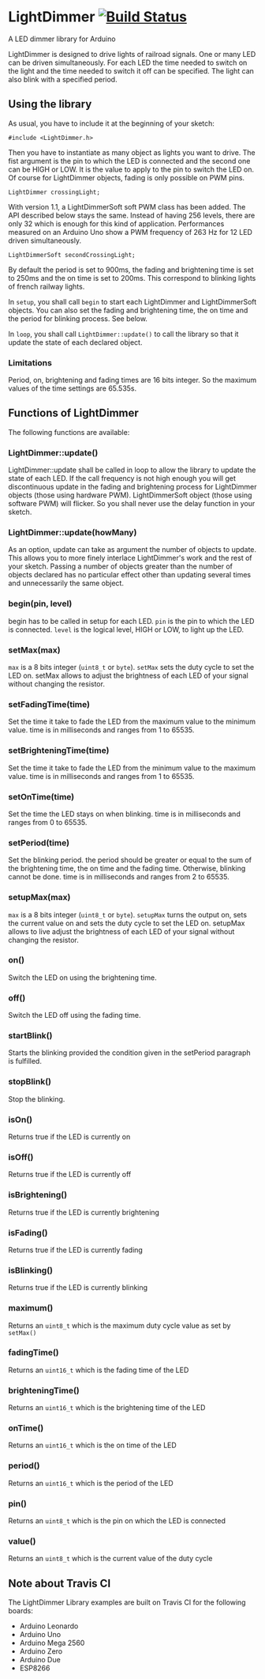 # LightDimmer [![Build Status](https://travis-ci.org/Locoduino/LightDimmer.svg?branch=master)](https://travis-ci.org/Locoduino/LightDimmer)


A LED dimmer library for Arduino

LightDimmer is designed to drive lights of railroad signals.
One or many LED can be driven simultaneously. For each LED
the time needed to switch on the light and the time needed
to switch it off can be specified. The light can also blink
with a specified period.

## Using the library

As usual, you have to include it at the beginning of your sketch:

```
#include <LightDimmer.h>
```

Then you have to instantiate as many object as lights you want to drive.
The fist argument is the pin to which the LED is connected and the
second one can be HIGH or LOW. It is the value to apply to the pin
to switch the LED on. Of course for LightDimmer objects, fading is only
possible on PWM pins.

```
LightDimmer crossingLight;
```

With version 1.1, a LightDimmerSoft soft PWM class has been added. The API
described below stays the same. Instead of having 256 levels, there are only 32 which is enough for this kind of application.
Performances measured on an Arduino Uno show a PWM frequency of 263 Hz for
12 LED driven simultaneously.

```
LightDimmerSoft secondCrossingLight;
```

By default the period is set to 900ms, the fading and brightening time is set
to 250ms and the on time is set to 200ms. This correspond to blinking lights of french railway lights.

In ```setup```, you shall call ```begin``` to start each LightDimmer and LightDimmerSoft objects. You can also set the fading and brightening time, the on time and the period for blinking process. See below.

In ```loop```, you shall call ```LightDimmer::update()``` to call the library so that it update the state of each declared object.

### Limitations

Period, on, brightening and fading times are 16 bits integer. So the maximum values of the time settings are 65.535s.

## Functions of LightDimmer

The following functions are available:

### LightDimmer::update()

LightDimmer::update shall be called in loop to allow the library to update the state of each LED. If the call frequency is not high enough you will get discontinuous update in the fading and brightening process for LightDimmer objects (those using hardware PWM). LightDimmerSoft object (those using software PWM) will flicker. So you shall never use the delay function in your sketch.

### LightDimmer::update(howMany)

As an option, update can take as argument the number of objects to update. This allows you to more finely interlace LightDimmer's work and the rest of your sketch. Passing a number of objects greater than the number of objects declared has no particular effect other than updating several times and unnecessarily the same object.

### begin(pin, level)

begin has to be called in setup for each LED. ```pin``` is the pin to which the
LED is connected. ```level``` is the logical level, HIGH or LOW, to light up the LED.

### setMax(max)

```max``` is a 8 bits integer (```uint8_t``` or ```byte```). ```setMax``` sets the duty cycle to set the LED on. setMax allows to adjust the brightness of each LED of your signal without changing the resistor.

### setFadingTime(time)

Set the time it take to fade the LED from the maximum value to the
minimum value. time is in milliseconds and ranges from 1 to 65535.

### setBrighteningTime(time)

Set the time it take to fade the LED from the minimum value to the
maximum value. time is in milliseconds and ranges from 1 to 65535.

### setOnTime(time)

Set the time the LED stays on when blinking. time is in milliseconds and ranges from 0 to 65535.

### setPeriod(time)

Set the blinking period. the period should be greater or equal to the sum
of the brightening time, the on time and the fading time. Otherwise, blinking
cannot be done. time is in milliseconds and ranges from 2 to 65535.

### setupMax(max)

```max``` is a 8 bits integer (```uint8_t``` or ```byte```). ```setupMax``` turns the output on, sets the current value on and sets the duty cycle to set the LED on. setupMax allows to live adjust the brightness of each LED of your signal without changing the resistor.

### on()

Switch the LED on using the brightening time.

### off()

Switch the LED off using the fading time.

### startBlink()

Starts the blinking provided the condition given in the setPeriod paragraph is fulfilled.

### stopBlink()

Stop the blinking.

### isOn()

Returns true if the LED is currently on

### isOff()

Returns true if the LED is currently off

### isBrightening()

Returns true if the LED is currently brightening

### isFading()

Returns true if the LED is currently fading

### isBlinking()

Returns true if the LED is currently blinking

### maximum()

Returns an ```uint8_t``` which is the maximum duty cycle value as set by ```setMax()```

### fadingTime()

Returns an ```uint16_t``` which is the fading time of the LED

### brighteningTime()

Returns an ```uint16_t``` which is the brightening time of the LED

### onTime()

Returns an ```uint16_t``` which is the on time of the LED

### period()

Returns an ```uint16_t``` which is the period of the LED

### pin()

Returns an ```uint8_t``` which is the pin on which the LED is connected

### value()

Returns an ```uint8_t``` which is the current value of the duty cycle

## Note about Travis CI

The LightDimmer Library examples are built on Travis CI for the following boards:

- Arduino Leonardo
- Arduino Uno
- Arduino Mega 2560
- Arduino Zero
- Arduino Due
- ESP8266
